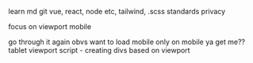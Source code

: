 learn md
git
vue, react, node etc, tailwind, .scss
standards
privacy


focus on viewport mobile

go through it again obvs
want to load mobile only on mobile ya get me??
tablet viewport
script - creating divs based on viewport
